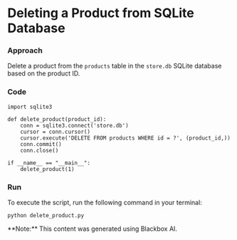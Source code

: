 # Deleting a Product from SQLite Database

### Approach

Delete a product from the `products` table in the `store.db` SQLite database based on the product ID.

### Code

    import sqlite3

    def delete_product(product_id):
        conn = sqlite3.connect('store.db')
        cursor = conn.cursor()
        cursor.execute('DELETE FROM products WHERE id = ?', (product_id,))
        conn.commit()
        conn.close()

    if __name__ == "__main__":
        delete_product(1)

### Run

To execute the script, run the following command in your terminal:

    python delete_product.py

<div class="note">**Note:** This content was generated using Blackbox AI.</div>